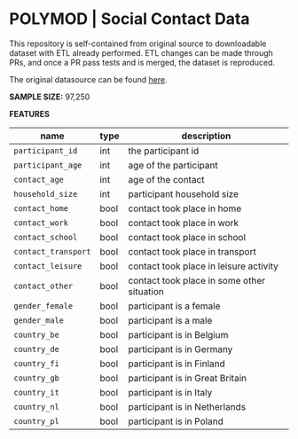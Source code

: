 # POLYMOD | Social Contact Data

This repository is self-contained from original source to downloadable dataset with ETL already performed. ETL changes can be made through PRs, and once a PR pass tests and is merged, the dataset is reproduced. 

The original datasource can be found [here](https://zenodo.org/record/1215899). 

**SAMPLE SIZE:** 97,250

**FEATURES**

name | type | description
--- | --- | ---
`participant_id` | int | the participant id
`participant_age` | int | age of the participant
`contact_age` | int | age of the contact
`household_size` | int | participant household size
`contact_home` | bool | contact took place in home
`contact_work` | bool | contact took place in work
`contact_school` | bool | contact took place in school
`contact_transport` | bool | contact took place in transport
`contact_leisure` | bool | contact took place in leisure activity
`contact_other` | bool | contact took place in some other situation 
`gender_female` | bool | participant is a female
`gender_male` | bool | participant is a male
`country_be` | bool | participant is in Belgium
`country_de` | bool | participant is in Germany
`country_fi` | bool | participant is in Finland
`country_gb` | bool | participant is in Great Britain
`country_it` | bool | participant is in Italy
`country_nl` | bool | participant is in Netherlands
`country_pl` | bool | participant is in Poland
